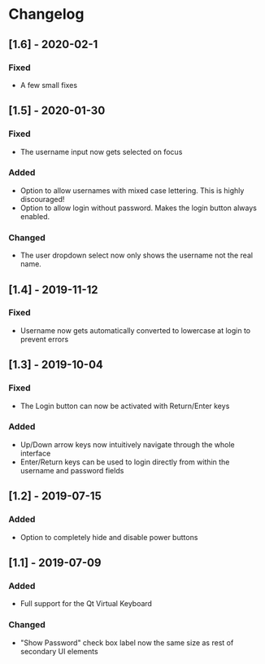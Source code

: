 # Changelog

## [1.6] - 2020-02-1
### Fixed
- A few small fixes

## [1.5] - 2020-01-30
### Fixed
- The username input now gets selected on focus

### Added
- Option to allow usernames with mixed case lettering. This is highly discouraged!
- Option to allow login without password. Makes the login button always enabled.

### Changed
- The user dropdown select now only shows the username not the real name.

## [1.4] - 2019-11-12
### Fixed
- Username now gets automatically converted to lowercase at login to prevent errors

## [1.3] - 2019-10-04
### Fixed
- The Login button can now be activated with Return/Enter keys

### Added
- Up/Down arrow keys now intuitively navigate through the whole interface
- Enter/Return keys can be used to login directly from within the username and password fields

## [1.2] - 2019-07-15
### Added
- Option to completely hide and disable power buttons

## [1.1] - 2019-07-09
### Added
- Full support for the Qt Virtual Keyboard

### Changed
- "Show Password" check box label now the same size as rest of secondary UI elements
